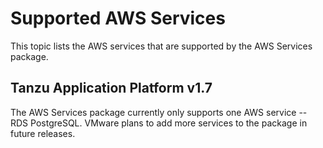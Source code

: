 # Supported AWS Services

This topic lists the AWS services that are supported by the AWS Services package.

## Tanzu Application Platform v1.7

The AWS Services package currently only supports one AWS service -- RDS PostgreSQL.
VMware plans to add more services to the package in future releases.
